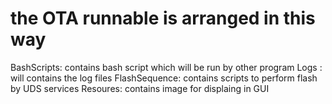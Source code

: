 # the OTA runnable is arranged in this way
BashScripts: contains bash script which will be run by other program
Logs : will contains the log files
FlashSequence: contains scripts to perform flash by UDS services
Resoures: contains image for displaing in GUI